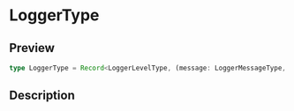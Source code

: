 
      
# LoggerType

<div class="api-docs__section" data-reactroot="">

## Preview

</div><div class="api-docs__preview type single" data-reactroot="">

```ts
type LoggerType = Record<LoggerLevelType, (message: LoggerMessageType, ...additionalData: LoggerMessageType[]) => void>;
```

</div><div class="api-docs__section" data-reactroot="">

## Description

</div><div class="api-docs__description" data-reactroot=""><span class="api-docs__do-not-parse">



</span></div>